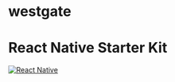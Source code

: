 # westgate
React Native Starter Kit
===
[![React Native](https://img.shields.io/badge/react%20native-0.33-brightgreen.svg)](https://github.com/facebook/react-native)
